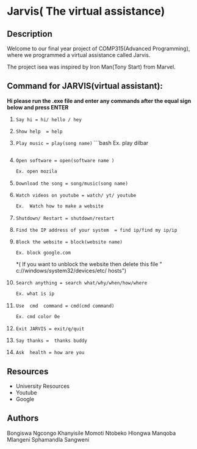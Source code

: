 # Jarvis( The virtual assistance)


## Description

Welcome to our final year project of COMP315(Advanced Programming), where we programmed a virtual assistance called Jarvis.

The project isea was inspired by Iron Man(Tony Start) from Marvel.




## Command for JARVIS(virtual assistant):

**Hi  please run the .exe file and enter any commands after the equal sign below and press ENTER**




1. `Say hi = hi/ hello / hey` 

2. `Show help  = help` 

3. `Play music = play(song name)`
       ```bash
	Ex. play dilbar
	```

4. `Open software = open(software name )`
	```bash
	Ex. open mozila
	```

5. `Download the song = song/music(song name)`


6. `Watch videos on youtube = watch/ yt/ youtube`
	```bash
	Ex.  Watch how to make a website
	```

7. `Shutdown/ Restart = shutdown/restart`

8. `Find the IP address of your system  = find ip/find my ip/ip`

9. `Block the website = block(website name)`
	```bash
	Ex. block google.com
	```
	*( If you want to unblock the website then delete this file " c://windows/system32/devices/etc/ hosts")

10. `Search anything = search what/why/when/how/where`
	```bash
	Ex. what is ip
	```

11. `Use  cmd  command = cmd(cmd command)`
	```bash
	Ex. cmd color 0e
	```

12. `Exit JARVIS = exit/q/quit`

13. `Say thanks =  thanks buddy`

14. `Ask  health = how are you`


## Resources

* University Resources
* Youtube
* Google

## Authors

Bongiswa Ngcongo
Khanyisile Momoti
Ntobeko Hlongwa 
Manqoba Mlangeni 
Sphamandla Sangweni



